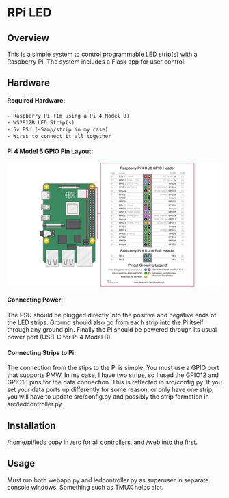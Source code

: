 RPi LED
======

Overview
---
This is a simple system to control programmable LED strip(s) with a Raspberry Pi. 
The system includes a Flask app for user control.


Hardware
---
#### Required Hardware:
```
- Raspberry Pi (Im using a Pi 4 Model B)
- WS2812B LED Strip(s)
- 5v PSU (~5amp/strip in my case)
- Wires to connect it all together
```

#### PI 4 Model B GPIO Pin Layout:
![Pi and GPIO Pins](images/pi_and_gpio_pins.png)

#### Connecting Power:
The PSU should be plugged directly into the positive and negative ends of the LED strips.
Ground should also go from each strip into the Pi itself through any ground pin. Finally the Pi
should be powered through its usual power port (USB-C for Pi 4 Model B).

#### Connecting Strips to Pi:
The connection from the stips to the Pi is simple. You must use a GPIO port that supports PMW. In my case, 
I have two strips, so I used the GPIO12 and GPIO18 pins for the data connection. This is reflected in 
src/config.py. If you set your data ports up differently for some reason, or only have one strip, you 
will have to update src/config.py and possibly the strip formation in src/ledcontroller.py.


Installation
---
/home/pi/leds copy in /src for all controllers, and /web into the first. 


Usage
---
Must run both webapp.py and ledcontroller.py as superuser in separate console windows. 
Something such as TMUX helps alot. 
